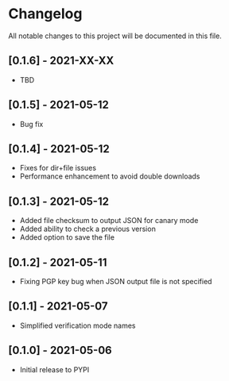 # Changelog
All notable changes to this project will be documented in this file.

## [0.1.6] - 2021-XX-XX
- TBD

## [0.1.5] - 2021-05-12
- Bug fix

## [0.1.4] - 2021-05-12
- Fixes for dir+file issues
- Performance enhancement to avoid double downloads
    
## [0.1.3] - 2021-05-12
- Added file checksum to output JSON for canary mode
- Added ability to check a previous version
- Added option to save the file

## [0.1.2] - 2021-05-11
- Fixing PGP key bug when JSON output file is not specified

## [0.1.1] - 2021-05-07
- Simplified verification mode names

## [0.1.0] - 2021-05-06
- Initial release to PYPI